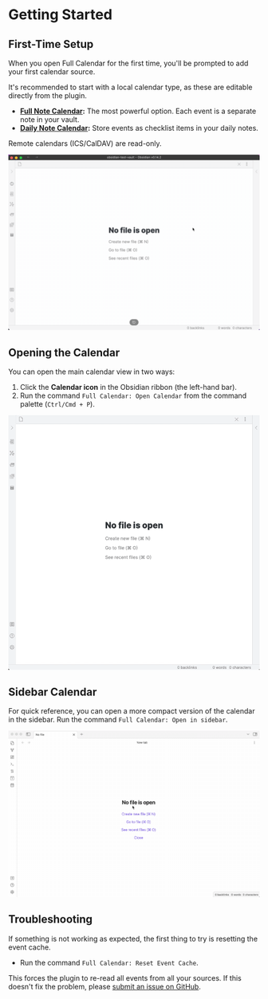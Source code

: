 # Getting Started

## First-Time Setup

When you open Full Calendar for the first time, you'll be prompted to add your first calendar source.

It's recommended to start with a local calendar type, as these are editable directly from the plugin.
-   **[Full Note Calendar](calendars/local.md):** The most powerful option. Each event is a separate note in your vault.
-   **[Daily Note Calendar](calendars/dailynote.md):** Store events as checklist items in your daily notes.

Remote calendars (ICS/CalDAV) are read-only.

![Welcome page](assets/welcome-settings.gif)

## Opening the Calendar

You can open the main calendar view in two ways:
1.  Click the **Calendar icon** in the Obsidian ribbon (the left-hand bar).
2.  Run the command `Full Calendar: Open Calendar` from the command palette (`Ctrl/Cmd + P`).

![Open calendar](assets/open-calendar.gif)

## Sidebar Calendar

For quick reference, you can open a more compact version of the calendar in the sidebar. Run the command `Full Calendar: Open in sidebar`.

![Sidebar calendar](assets/sidebar.gif)

## Troubleshooting

If something is not working as expected, the first thing to try is resetting the event cache.
-   Run the command `Full Calendar: Reset Event Cache`.

This forces the plugin to re-read all events from all your sources. If this doesn't fix the problem, please [submit an issue on GitHub](https://github.com/YouFoundJK/plugin-full-calendar/issues).